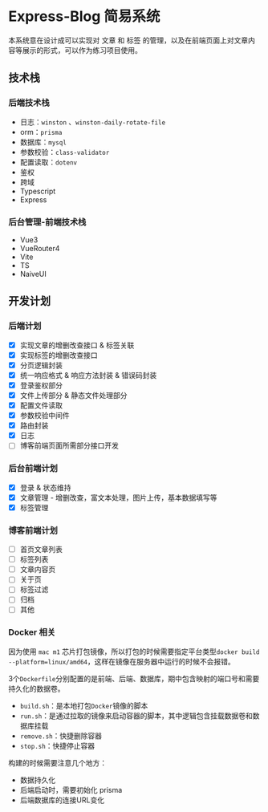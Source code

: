 # Express-Blog 简易系统
本系统意在设计成可以实现对 文章 和 标签 的管理，以及在前端页面上对文章内容等展示的形式，可以作为练习项目使用。

## 技术栈

### 后端技术栈

- 日志：`winston` 、`winston-daily-rotate-file`
- orm：`prisma`
- 数据库：`mysql`
- 参数校验：`class-validator`
- 配置读取：`dotenv`
- 鉴权
- 跨域
- Typescript
- Express

### 后台管理-前端技术栈
- Vue3
- VueRouter4
- Vite
- TS
- NaiveUI

## 开发计划

### 后端计划
- [x] 实现文章的增删改查接口 & 标签关联
- [x] 实现标签的增删改查接口
- [x] 分页逻辑封装
- [x] 统一响应格式 & 响应方法封装 & 错误码封装
- [x] 登录鉴权部分
- [x] 文件上传部分 & 静态文件处理部分
- [x] 配置文件读取
- [x] 参数校验中间件
- [x] 路由封装
- [x] 日志
- [ ] 博客前端页面所需部分接口开发

### 后台前端计划
- [x] 登录 & 状态维持
- [x] 文章管理 - 增删改查，富文本处理，图片上传，基本数据填写等
- [x] 标签管理

### 博客前端计划
- [ ] 首页文章列表
- [ ] 标签列表
- [ ] 文章内容页
- [ ] 关于页
- [ ] 标签过滤
- [ ] 归档
- [ ] 其他

### Docker 相关
因为使用 `mac m1` 芯片打包镜像，所以打包的时候需要指定平台类型`docker build --platform=linux/amd64`，这样在镜像在服务器中运行的时候不会报错。

3个`Dockerfile`分别配置的是前端、后端、数据库，期中包含映射的端口号和需要持久化的数据卷。

- `build.sh`：是本地打包`Docker`镜像的脚本
- `run.sh`：是通过拉取的镜像来启动容器的脚本，其中逻辑包含挂载数据卷和数据库挂载
- `remove.sh`：快捷删除容器
- `stop.sh`：快捷停止容器

构建的时候需要注意几个地方：
- 数据持久化
- 后端启动时，需要初始化 prisma
- 后端数据库的连接URL变化
